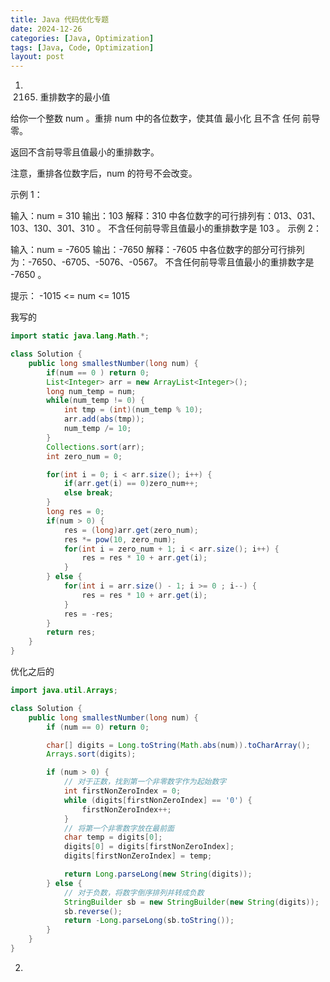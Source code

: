 ```yaml
---
title: Java 代码优化专题
date: 2024-12-26
categories: [Java, Optimization]
tags: [Java, Code, Optimization]
layout: post
---
```


1. 2165. 重排数字的最小值

给你一个整数 num 。重排 num 中的各位数字，使其值 最小化 且不含 任何 前导零。

返回不含前导零且值最小的重排数字。

注意，重排各位数字后，num 的符号不会改变。

 
示例 1：

输入：num = 310
输出：103
解释：310 中各位数字的可行排列有：013、031、103、130、301、310 。
不含任何前导零且值最小的重排数字是 103 。
示例 2：

输入：num = -7605
输出：-7650
解释：-7605 中各位数字的部分可行排列为：-7650、-6705、-5076、-0567。
不含任何前导零且值最小的重排数字是 -7650 。
 
提示：
-1015 <= num <= 1015

我写的 
```java
import static java.lang.Math.*;

class Solution {
    public long smallestNumber(long num) {
        if(num == 0 ) return 0;
        List<Integer> arr = new ArrayList<Integer>();
        long num_temp = num;
        while(num_temp != 0) {
            int tmp = (int)(num_temp % 10);
            arr.add(abs(tmp));
            num_temp /= 10;
        }
        Collections.sort(arr);
        int zero_num = 0;

        for(int i = 0; i < arr.size(); i++) {
            if(arr.get(i) == 0)zero_num++;
            else break;
        }
        long res = 0;
        if(num > 0) {
            res = (long)arr.get(zero_num);
            res *= pow(10, zero_num);
            for(int i = zero_num + 1; i < arr.size(); i++) {
                res = res * 10 + arr.get(i);
            }
        } else {
            for(int i = arr.size() - 1; i >= 0 ; i--) {
                res = res * 10 + arr.get(i);
            }
            res = -res;
        }
        return res;
    }
}
```
优化之后的  

```java
import java.util.Arrays;

class Solution {
    public long smallestNumber(long num) {
        if (num == 0) return 0;

        char[] digits = Long.toString(Math.abs(num)).toCharArray();
        Arrays.sort(digits);

        if (num > 0) {
            // 对于正数，找到第一个非零数字作为起始数字
            int firstNonZeroIndex = 0;
            while (digits[firstNonZeroIndex] == '0') {
                firstNonZeroIndex++;
            }
            // 将第一个非零数字放在最前面
            char temp = digits[0];
            digits[0] = digits[firstNonZeroIndex];
            digits[firstNonZeroIndex] = temp;

            return Long.parseLong(new String(digits));
        } else {
            // 对于负数，将数字倒序排列并转成负数
            StringBuilder sb = new StringBuilder(new String(digits));
            sb.reverse();
            return -Long.parseLong(sb.toString());
        }
    }
}

```


2. 
